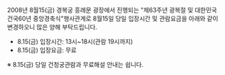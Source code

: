 2008년 8월15(금) 경복궁 흥례문 광장에서 진행되는 "제63주년 광복절 및 대한민국 건국60년 중앙경축식"행사관계로 8월15일 당일 입장시간 및 관람요금을 아래와 같이 변경하오니 많은 양해 부탁드립니다.  
- 8.15(금) 입장시간: 13시~18시(관람 19시까지)
- 8.15(금) 입장요금: 무료

※ 8.15(금) 당일 건청궁관람과 무료해설 안내는 쉽니다.